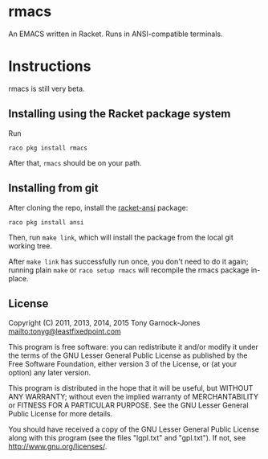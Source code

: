 # rmacs

An EMACS written in Racket. Runs in ANSI-compatible terminals.

# Instructions

rmacs is still very beta.

## Installing using the Racket package system

Run

    raco pkg install rmacs

After that, `rmacs` should be on your path.

## Installing from git

After cloning the repo, install the
[racket-ansi](https://github.com/tonyg/racket-ansi) package:

    raco pkg install ansi

Then, run `make link`, which will install the package from the local
git working tree.

After `make link` has successfully run once, you don't need to do it
again; running plain `make` or `raco setup rmacs` will recompile the
rmacs package in-place.

## License

Copyright (C) 2011, 2013, 2014, 2015 Tony Garnock-Jones <mailto:tonyg@leastfixedpoint.com>

This program is free software: you can redistribute it and/or modify
it under the terms of the GNU Lesser General Public License as
published by the Free Software Foundation, either version 3 of the
License, or (at your option) any later version.

This program is distributed in the hope that it will be useful, but
WITHOUT ANY WARRANTY; without even the implied warranty of
MERCHANTABILITY or FITNESS FOR A PARTICULAR PURPOSE. See the GNU
Lesser General Public License for more details.

You should have received a copy of the GNU Lesser General Public
License along with this program (see the files "lgpl.txt" and
"gpl.txt"). If not, see <http://www.gnu.org/licenses/>.
